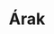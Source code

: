 ---
title: Árak
arak_text: 
    - arak: 1 db 3x3 cm-es jel - 150 Ft
    - arak: 1 db 5x5 cm-es jel - 300 Ft
    - arak: 1 db 10x10 cm-es jel - 800 Ft
    - arak: 5 db 3x3 cm-es egyforma jel egy csomagban - 650 Ft/csomag
---